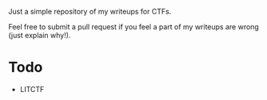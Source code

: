 Just a simple repository of my writeups for CTFs.

Feel free to submit a pull request if you feel a part of my writeups are wrong (just explain why!).

# Todo
- LITCTF